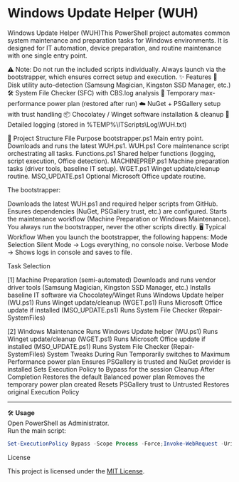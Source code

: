 # Windows Update Helper (WUH)

Windows Update Helper (WUH)This PowerShell project automates common system maintenance and preparation tasks for Windows environments.
It is designed for IT automation, device preparation, and routine maintenance with one single entry point.

⚠️ Note: Do not run the included scripts individually. Always launch via the bootstrapper, which ensures correct setup and execution.
✨ Features
💽 Disk utility auto-detection (Samsung Magician, Kingston SSD Manager, etc.)
🛠️ System File Checker (SFC) with CBS.log analysis
🔄 Temporary max-performance power plan (restored after run)
☁️ NuGet + PSGallery setup with trust handling
📦 Chocolatey / Winget software installation & cleanup
📝 Detailed logging (stored in %TEMP%\ITScripts\Log\WUH.txt)

📂 Project Structure
File	Purpose
bootstrapper.ps1	Main entry point. Downloads and runs the latest WUH.ps1.
WUH.ps1	Core maintenance script orchestrating all tasks.
Functions.ps1	Shared helper functions (logging, script execution, Office detection).
MACHINEPREP.ps1	Machine preparation tasks (driver tools, baseline IT setup).
WGET.ps1	Winget update/cleanup routine.
MSO_UPDATE.ps1	Optional Microsoft Office update routine.

The bootstrapper:

Downloads the latest WUH.ps1 and required helper scripts from GitHub.
Ensures dependencies (NuGet, PSGallery trust, etc.) are configured.
Starts the maintenance workflow (Machine Preparation or Windows Maintenance).
You always run the bootstrapper, never the other scripts directly.
🖥️ Typical Workflow
When you launch the bootstrapper, the following happens:
Mode Selection
Silent Mode → Logs everything, no console noise.
Verbose Mode → Shows logs in console and saves to file.

Task Selection

[1] Machine Preparation (semi-automated)
Downloads and runs vendor driver tools (Samsung Magician, Kingston SSD Manager, etc.)
Installs baseline IT software via Chocolatey/Winget
Runs Windows Update helper (WU.ps1)
Runs Winget update/cleanup (WGET.ps1)
Runs Microsoft Office update if installed (MSO_UPDATE.ps1)
Runs System File Checker (Repair-SystemFiles)

[2] Windows Maintenance
Runs Windows Update helper (WU.ps1)
Runs Winget update/cleanup (WGET.ps1)
Runs Microsoft Office update if installed (MSO_UPDATE.ps1)
Runs System File Checker (Repair-SystemFiles)
System Tweaks During Run
Temporarily switches to Maximum Performance power plan
Ensures PSGallery is trusted and NuGet provider is installed
Sets Execution Policy to Bypass for the session
Cleanup After Completion
Restores the default Balanced power plan
Removes the temporary power plan created
Resets PSGallery trust to Untrusted
Restores original Execution Policy

---

🛠️ **Usage**  
Open PowerShell as Administrator.  
Run the main script:  

```powershell
Set-ExecutionPolicy Bypass -Scope Process -Force;Invoke-WebRequest -Uri "https://raw.githubusercontent.com/Gordeth/IT/main/bootstrapper.ps1" -OutFile "$env:TEMP\bootstrapper.ps1";& $env:TEMP\bootstrapper.ps1
```
License

This project is licensed under the [MIT License](LICENSE).
